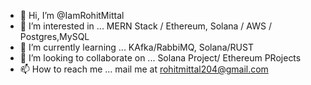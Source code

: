 - 👋 Hi, I’m @IamRohitMittal
- 👀 I’m interested in ... MERN Stack / Ethereum, Solana / AWS / Postgres,MySQL
- 🌱 I’m currently learning ... KAfka/RabbiMQ, Solana/RUST
- 💞️ I’m looking to collaborate on ... Solana Project/ Ethereum PRojects
- 📫 How to reach me ... mail me at rohitmittal204@gmail.com

<!---
IamRohitMittal/IamRohitMittal is a ✨ special ✨ repository because its `README.md` (this file) appears on your GitHub profile.
You can click the Preview link to take a look at your changes.
--->
